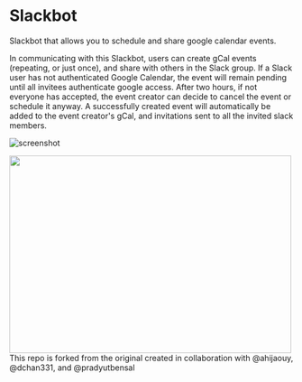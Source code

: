 # Slackbot
Slackbot that allows you to schedule and share google calendar events.

In communicating with this Slackbot, users can create gCal events (repeating, or just once), and share with others in the Slack group. If a Slack user has not authenticated Google Calendar, the event will remain pending until all invitees authenticate google access. After two hours, if not everyone has accepted, the event creator can decide to cancel the event or schedule it anyway. A successfully created event will automatically be added to the event creator's gCal, and invitations sent to all the invited slack members.

![screenshot](https://github.com/ajoann/Slackbot/blob/master/img/jarvis_conflict.png)

<img align="left" width="500" height="350" src="https://github.com/ajoann/Slackbot/blob/master/img/jarvis_conflict.png">


This repo is forked from the original created in collaboration with @ahijaouy, @dchan331, and @pradyutbensal
